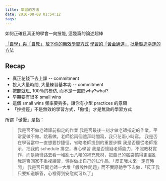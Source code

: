 ```yaml
---
title: 學習的方法
date: 2016-08-08 01:54:12
tags:
---
```


如何正確且真正的學會一向技能, 這幾篇的論述超棒

<a href="http://smalltalk.xdite.net/posts/773510-self-learn-and-self-teach" target="_blank">「自學」與「自教」</a>
<a href="http://smalltalk.xdite.net/posts/771703-drop-arrogant" target="_blank">放下你的無效學習方式</a>
<a href="http://smalltalk.xdite.net/posts/737281-golden-channel
" target="_blank">學習的「黃金通道」</a>
<a href="http://smalltalk.xdite.net/posts/776766-batch-production-lucky-method" target="_blank">批量製造幸運的方法</a>

## Recap

* 真正花錢下去上課 -- commitment
* 投入大量時間, 大量練習基本功 -- commitment
* 按部就班, 100％的模仿, 而不是一直問why?what? 
* 早期要有很多 small wins
* 這個 small wins 頻率要夠多，讓你有小型 practices 的意願
* 「抄捷徑」不是無效的學習方式，「傲慢」才是無效的學習方式

所謂『傲慢』是指：

>我是否不做老師課前指定的作業
我是否最後一刻才做老師指定的作業。平常愛做不做。跳著做。老師給兩個禮拜時間寫，我只花兩小時寫。
我是否在學習當中一直想要抄捷徑，省略老師提到的重要步驟
我是否聽從老師指示，把我的 schedule 排空，專心學習
我是否懷疑老師能力，不照教材實作，而是繞彎路去看一堆亂七八糟的補充教材，把自己的腦袋搞得更混亂
我是否回家不重複練習，懶得做出自己的試作品，「反正我未來一定有時間」
我是否只問老師一大堆「假設性問題」而不實際動手下去做，「反正我只要知道解答，心裡得到安慰就可以了」

<!--more-->
